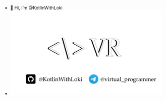 - 👋 Hi, I’m @KotlinWithLoki
- ![](https://github.com/KotlinWithLoki/KotlinWithLoki/blob/main/Untitled-1-01.png)
